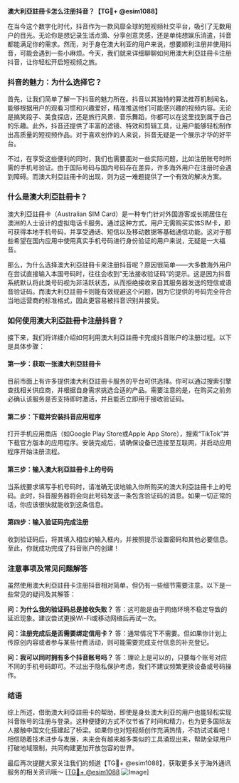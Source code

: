 **澳大利亞註冊卡怎么注册抖音？【TG💪+ @esim1088】**

在当今这个数字化时代，抖音作为一款风靡全球的短视频社交平台，吸引了无数用户的目光。无论你是想记录生活点滴、分享创意灵感，还是单纯想娱乐消遣，抖音都能满足你的需求。然而，对于身在澳大利亚的用户来说，想要顺利注册并使用抖音，可能会遇到一些小麻烦。今天，我们就来详细聊聊如何用澳大利亞註冊卡注册抖音，让你轻松开启短视频之旅。

### 抖音的魅力：为什么选择它？

首先，让我们简单了解一下抖音的魅力所在。抖音以其独特的算法推荐机制闻名，能够根据用户的观看习惯和兴趣爱好，精准推送他们可能感兴趣的视频内容。无论是搞笑段子、美食探店，还是旅行风景、音乐舞蹈，你都可以在这里找到属于自己的乐趣。此外，抖音还提供了丰富的滤镜、特效和剪辑工具，让用户能够轻松制作出高质量的短视频作品。对于喜欢创作的人来说，抖音无疑是一个展示才华的好平台。

不过，在享受这些便利的同时，我们也需要面对一些实际问题，比如注册账号时所需的手机号验证。由于国际号码与国内号码存在差异，许多海外用户在注册时会遇到障碍。而澳大利亞註冊卡的出现，则为这一难题提供了一个有效的解决方案。

### 什么是澳大利亞註冊卡？

澳大利亞註冊卡（Australian SIM Card）是一种专门针对外国游客或长期居住在澳洲的人士设计的虚拟电话卡服务。通过这种方式，用户无需购买实体SIM卡，即可获得本地手机号码，并享受通话、短信以及移动数据等基础通信功能。这对于那些希望在国内应用中使用真实手机号码进行身份验证的用户来说，无疑是一大福音。

那么，为什么选择澳大利亞註冊卡来注册抖音呢？原因很简单——大多数海外用户在尝试直接输入本国号码时，往往会收到“无法接收验证码”的提示。这是因为抖音系统默认将此类号码视为非活跃状态，从而拒绝接收来自其服务器发送的短信或语音验证码。而澳大利亞註冊卡则能有效规避这个问题，因为它提供的号码完全符合当地运营商的标准格式，因此更容易被抖音识别并接受。

### 如何使用澳大利亞註冊卡注册抖音？

接下来，我们将详细介绍如何利用澳大利亞註冊卡完成抖音账户的注册过程。以下是具体步骤：

#### 第一步：获取一张澳大利亞註冊卡

目前市面上有许多提供澳大利亞註冊卡服务的平台可供选择。你可以通过搜索引擎查找相关供应商，并根据自身需求挑选合适的产品。需要注意的是，在购买之前务必确认该服务是否支持即时激活，并且能否立即用于接收验证码。

#### 第二步：下载并安装抖音应用程序

打开手机应用商店（如Google Play Store或Apple App Store），搜索“TikTok”并下载官方版本的应用程序。安装完成后，请确保设备已连接至互联网，并启动应用程序开始注册流程。

#### 第三步：输入澳大利亞註冊卡上的号码

当系统要求填写手机号码时，请准确无误地输入你所购买的澳大利亞註冊卡上的号码。此时，抖音服务器将会向此号码发送一条包含验证码的消息。如果一切正常的话，你应该很快就能收到这条信息。

#### 第四步：输入验证码完成注册

收到验证码后，将其填入相应的输入框内，并按照提示设置密码和其他必要信息。至此，你就成功完成了抖音账户的创建！

### 注意事项及常见问题解答

虽然使用澳大利亞註冊卡注册抖音相对简单，但仍有一些细节需要注意。以下是一些常见的疑问及其解答：

**问：为什么我的验证码总是接收失败？**
答：这可能是由于网络环境不稳定导致的延迟现象。建议尝试更换Wi-Fi或移动网络后再试一次。

**问：注册完成后是否需要绑定信用卡？**
答：通常情况下不需要。但如果你计划上传原创内容或者参与某些付费活动，则可能需要完成支付信息的补充登记。

**问：我可以同时拥有多个抖音账号吗？**
答：理论上是可以的，只要每个账号对应不同的手机号码即可。不过出于隐私保护考虑，我们不建议频繁更换设备或号码操作。

### 结语

综上所述，借助澳大利亞註冊卡的帮助，即使是身处澳大利亚的用户也能轻松实现抖音账号的注册与登录。这种便捷的方式不仅节省了时间和精力，也为更多国际友人接触中国文化搭建起了桥梁。如果你也对短视频创作充满热情，不妨试试看吧！相信随着技术进步与发展，未来会有越来越多类似的工具涌现出来，帮助全球用户打破地域限制，共同构建更加开放包容的世界。

最后再次提醒大家关注我们的频道【TG💪+ @esim1088】，获取更多关于海外通讯服务的相关资讯哦～ [[TG💪+ @esim1088](https://t.me/s/esim1088) ![Image](https://i.postimg.cc/4NQfJmqS/Snipaste-2025-05-13-00-14-12.png)]